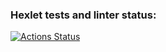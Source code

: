 ### Hexlet tests and linter status:
[![Actions Status](https://github.com/dzencot/java-project-71/workflows/hexlet-check/badge.svg)](https://github.com/dzencot/java-project-71/actions)